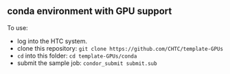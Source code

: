## conda environment with GPU support

To use: 
- log into the HTC system.
- clone this repository: `git clone https://github.com/CHTC/template-GPUs`
- `cd` into this folder: `cd template-GPUs/conda`
- submit the sample job: `condor_submit submit.sub`
